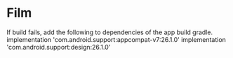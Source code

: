 # Film

If build fails, add the following to dependencies of the app build gradle.
    implementation 'com.android.support:appcompat-v7:26.1.0'
    implementation 'com.android.support:design:26.1.0'

